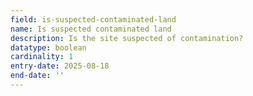 ```yaml
---
field: is-suspected-contaminated-land
name: Is suspected contaminated land
description: Is the site suspected of contamination?
datatype: boolean
cardinality: 1
entry-date: 2025-08-18
end-date: ''
---
```

